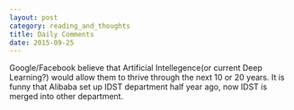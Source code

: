 ```yaml
---
layout: post
category: reading_and_thoughts
title: Daily Comments
date: 2015-09-25
---
```


Google/Facebook believe that Artificial Intellegence(or current Deep Learning?) would allow them to thrive through the next 10 or 20 years. It is funny that Alibaba set up IDST department half year ago, now IDST is merged into other department.
